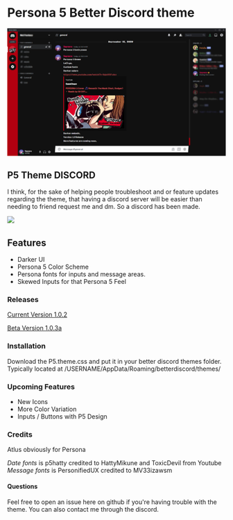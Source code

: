 # Persona 5 Better Discord theme

![P5 Screenshot](screenshot.jpg)

## P5 Theme DISCORD

I think, for the sake of helping people troubleshoot and or feature updates regarding the theme, that having a discord server will be easier than needing to friend request me and dm. So a discord has been made.

[<img src="https://discordapp.com/api/guilds/809893441139507250/embed.png" />](https://discord.gg/dAqZ4abMnB)

## Features

- Darker UI
- Persona 5 Color Scheme
- Persona fonts for inputs and message areas.
- Skewed Inputs for that Persona 5 Feel

### Releases 

[Current Version 1.0.2](https://github.com/saysora/p5/releases/tag/1.0.2)

[Beta Version 1.0.3a](https://github.com/saysora/p5/releases/tag/1.0.3a)

### Installation

Download the P5.theme.css and put it in your better discord themes folder.
Typically located at /USERNAME/AppData/Roaming/betterdiscord/themes/

### Upcoming Features

- New Icons
- More Color Variation
- Inputs / Buttons with P5 Design

### Credits

Atlus obviously for Persona

_Date fonts_ is p5hatty credited to HattyMikune and ToxicDevil from Youtube
_Message fonts_ is PersonifiedUX credited to MV33izawsm

#### Questions

Feel free to open an issue here on github if you're having trouble with the theme. You can also contact me through the discord.
